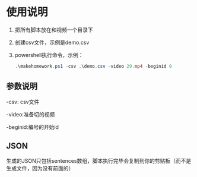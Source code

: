 # 使用说明



1. 把所有脚本放在和视频一个目录下

2. 创建csv文件，示例是demo.csv

3. powershell执行命令，示例：

   ```powershell
   .\makehomework.ps1 -csv .\demo.csv -video 29.mp4 -beginid 0
   ```

## 参数说明

-csv: csv文件

-video:准备切的视频

-beginid:编号的开始id

## JSON

生成的JSON只包括sentences数组，脚本执行完毕会复制到你的剪贴板（而不是生成文件，因为没有前面的）